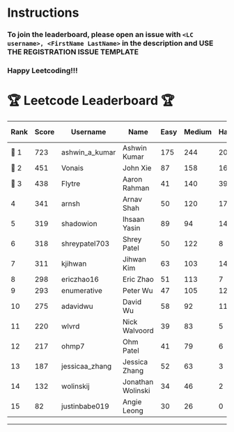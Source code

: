 # Instructions
### To join the leaderboard, please open an issue with `<LC username>, <FirstName LastName>` in the description and USE THE REGISTRATION ISSUE TEMPLATE
### Happy Leetcoding!!!


# 🏆 Leetcode Leaderboard 🏆

| Rank | Score | Username       | Name | Easy | Medium | Hard | Problems Solved |
|------|----------------|-----------------|-------------------|--------------|--------------|--------------|--------------|
| 🥇 1 | 723 | ashwin_a_kumar | Ashwin Kumar | 175 | 244 | 20 | 439 |
| 🥈 2 | 451 | Vonais | John Xie | 87 | 158 | 16 | 261 |
| 🥉 3 | 438 | Flytre | Aaron Rahman | 41 | 140 | 39 | 220 |
| 4 | 341 | arnsh | Arnav Shah | 50 | 120 | 17 | 187 |
| 5 | 319 | shadowion | Ihsaan Yasin | 89 | 94 | 14 | 197 |
| 6 | 318 | shreypatel703 | Shrey Patel | 50 | 122 | 8 | 180 |
| 7 | 311 | kjihwan | Jihwan Kim | 63 | 103 | 14 | 180 |
| 8 | 298 | ericzhao16 | Eric Zhao | 51 | 113 | 7 | 171 |
| 9 | 293 | enumerative | Peter Wu | 47 | 105 | 12 | 164 |
| 10 | 275 | adavidwu | David Wu | 58 | 92 | 11 | 161 |
| 11 | 220 | wlvrd | Nick Walvoord | 39 | 83 | 5 | 127 |
| 12 | 217 | ohmp7 | Ohm Patel | 41 | 79 | 6 | 126 |
| 13 | 187 | jessicaa_zhang | Jessica Zhang | 52 | 63 | 3 | 118 |
| 14 | 132 | wolinskij | Jonathan Wolinski | 34 | 46 | 2 | 82 |
| 15 | 82 | justinbabe019 | Angie Leong | 30 | 26 | 0 | 56 |
---